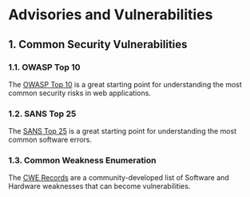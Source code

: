 # Advisories and Vulnerabilities

## 1. Common Security Vulnerabilities

### 1.1. OWASP Top 10

The [OWASP Top 10](https://owasp.org/www-project-top-ten/) is a great starting
point for understanding the most common security risks in web applications.

### 1.2. SANS Top 25

The [SANS Top 25](https://www.sans.org/top25-software-errors/) is a great
starting point for understanding the most common software errors.

### 1.3. Common Weakness Enumeration

The [CWE Records](https://cwe.mitre.org/) are a community-developed list of
Software and Hardware weaknesses that can become vulnerabilities.
